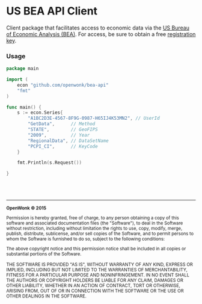 US BEA API Client
=======
Client package that facilitates access to economic data via the [US Bureau of Economic Analysis (BEA)](http://www.bea.gov).  For access, be sure to obtain a free [registration key](http://www.bea.gov/API/signup/index.cfm). 


### Usage
```go
package main

import (
	econ "github.com/openwonk/bea-api"
	"fmt"
)

func main() {
	s := econ.Series{
		"A1BC2D3E-4567-8F9G-0987-H65IJ4K53MN2", // UserId
		"GetData",      // Method
		"STATE",        // GeoFIPS
		"2009",         // Year
		"RegionalData", // DataSetName
		"PCPI_CI",      // KeyCode
	}

	fmt.Println(s.Request())

}
```
<br>
<br>

<hr>
<small>
<strong>OpenWonk &copy; 2015 </strong>

Permission is hereby granted, free of charge, to any person obtaining a copy
of this software and associated documentation files (the "Software"), to deal
in the Software without restriction, including without limitation the rights
to use, copy, modify, merge, publish, distribute, sublicense, and/or sell
copies of the Software, and to permit persons to whom the Software is
furnished to do so, subject to the following conditions:

The above copyright notice and this permission notice shall be included in
all copies or substantial portions of the Software.

THE SOFTWARE IS PROVIDED "AS IS", WITHOUT WARRANTY OF ANY KIND, EXPRESS OR
IMPLIED, INCLUDING BUT NOT LIMITED TO THE WARRANTIES OF MERCHANTABILITY,
FITNESS FOR A PARTICULAR PURPOSE AND NONINFRINGEMENT. IN NO EVENT SHALL THE
AUTHORS OR COPYRIGHT HOLDERS BE LIABLE FOR ANY CLAIM, DAMAGES OR OTHER
LIABILITY, WHETHER IN AN ACTION OF CONTRACT, TORT OR OTHERWISE, ARISING FROM,
OUT OF OR IN CONNECTION WITH THE SOFTWARE OR THE USE OR OTHER DEALINGS IN
THE SOFTWARE.
</small>
